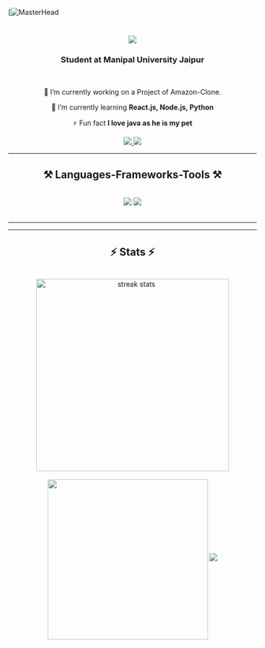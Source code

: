 [![MasterHead](https://media1.giphy.com/media/v1.Y2lkPTc5MGI3NjExZGJmZTc4ZW4zZnBlNW5oeHM1Nmt6aGM2eXcwY2VmcGMxa2pjMnU3diZlcD12MV9pbnRlcm5hbF9naWZfYnlfaWQmY3Q9Zw/BemKqR9RDK4V2/giphy.webp)
<h1 align="center">
        <img src=https://readme-typing-svg.herokuapp.com?font=Fira+Code&pause=1000&width=435&lines=Hi+my+name+is+Gulshan+Khemani+ />

</h1>

<h3 align="center">Student at Manipal University Jaipur</h3>

<br/>

<div align="center">
 
 🔭 I’m currently working on a Project of Amazon-Clone.
 
 🌱 I’m currently learning **React.js, Node.js, Python**

⚡ Fun fact **I love java as he is my pet**

 </div>
 
<div align="center"> 
  <a href="mailto:gulshankhemani2@gamil.com">
    <img src="https://img.shields.io/badge/Gmail-333333?style=for-the-badge&logo=gmail&logoColor=red" />
  </a>
  <a href="https://www.linkedin.com/in/gulshan-khemani-453981271/" target="_blank">
    <img src="https://img.shields.io/badge/LinkedIn-0077B5?style=for-the-badge&logo=linkedin&logoColor=white" target="_blank" />
  </a>
</div>

 <hr/>
 
<h2 align="center">⚒️ Languages-Frameworks-Tools ⚒️</h2>
<br/>
<div align="center">
    <img src="https://skillicons.dev/icons?i=react,bootstrap,html,css,vscode,github,figma,tailwind,git,cpp,npm," />
    <img src="https://skillicons.dev/icons?i=nodejs,python,javascript,c,java,mysql" /><br>
</div>

<br/>
<hr/>


<hr/>

<h2 align="center">⚡ Stats ⚡</h2>
<br>
<div align=center>
  <img width=390 src="https://github-readme-streak-stats-salesp07.vercel.app?user=Gulshankhemani&theme=dark)](https://git.io/streak-stats" alt="streak stats"/>
    <br />
    <br />
  <img width=325 align="center" src="https://github-readme-stats.vercel.app/api/top-langs/?username=Gulshankhemani&layout=pie)](https://github.com/Gulshankhemani/github-readme-stats) />
</div>
<h1 align="center">
    <img src="https://readme-typing-svg.herokuapp.com?font=Fira+Code&pause=1000&random=false&width=435&lines=Connect+with+me+on+LinkedIn" />
</h1>
